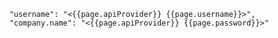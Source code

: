         "username": "<{{page.apiProvider}} {{page.username}}>",
        "company.name": "<{{page.apiProvider}} {{page.password}}>"